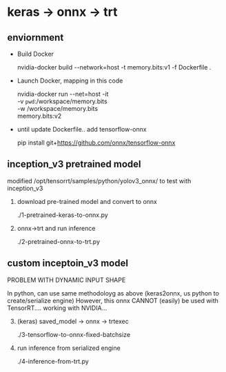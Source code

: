 # keras -> onnx -> trt

## enviornment

- Build Docker

  nvidia-docker build --network=host -t memory.bits:v1 -f Dockerfile .

- Launch Docker, mapping in this code

  nvidia-docker run --net=host -it \
        -v `pwd`:/workspace/memory.bits \
        -w /workspace/memory.bits \
   	memory.bits:v2


- until update Dockerfile.. add tensorflow-onnx

  pip install git+https://github.com/onnx/tensorflow-onnx
  

## inception_v3 pretrained model

modified /opt/tensorrt/samples/python/yolov3_onnx/ to test with inception_v3


1. download pre-trained model and convert to onnx

   ./1-pretrained-keras-to-onnx.py


2. onnx->trt and run inference

   ./2-pretrained-onnx-to-trt.py


## custom inceptoin_v3 model

PROBLEM WITH DYNAMIC INPUT SHAPE 

In python, can use same methodoloyg as above (keras2onnx, us python to create/serialize engine)
However, this onnx CANNOT (easily) be used with TensorRT.... working with NVIDIA...

3. (keras) saved_model -> onnx -> trtexec

   ./3-tensorflow-to-onnx-fixed-batchsize

4. run inference from serialized engine  

   ./4-inference-from-trt.py


